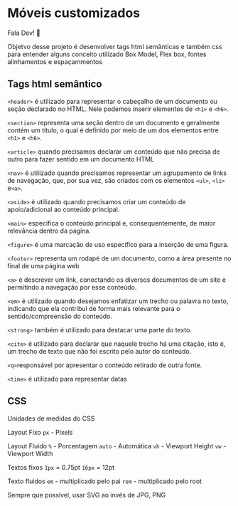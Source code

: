 # Móveis customizados

Fala Dev! 💜

Objetvo desse projeto é desenvolver  tags html semânticas e também css para entender alguns conceito utilizado Box Model, Flex box, fontes alinhamentos e  espaçammentos


## Tags html semântico

`<header>` é utilizado para representar o cabeçalho de um documento ou seção declarado no HTML. Nele podemos inserir elementos de  `<h1>` e `<h6>`.

`<section>` representa uma seção dentro de um documento e geralmente contém um título, o qual é definido por meio de um dos elementos entre `<h1>` e `<h6>`.

`<article>` quando precisamos declarar um conteúdo que não precisa de outro para fazer sentido em um documento HTML

`<nav>` é utilizado quando precisamos representar um agrupamento de links de navegação, que, por sua vez, são criados com os elementos `<ul>`, `<li>` e`<a>`.

`<aside>` é utilizado quando precisamos criar um conteúdo de apoio/adicional ao conteúdo principal.

`<main>` especifica o conteúdo principal e, consequentemente, de maior relevância dentro da página. 

`<figure>` é uma marcação de uso específico para a inserção de uma figura.

 `<footer>` representa um rodapé de um documento, como a área presente no final de uma página web

`<a>` é descrever um link, conectando os diversos documentos de um site e permitindo a navegação por esse conteúdo.

`<em>` é utilizado quando desejamos enfatizar um trecho ou palavra no texto, indicando que ela contribui de forma mais relevante para o sentido/compreensão do conteúdo.

 `<strong>` também é utilizado para destacar uma parte do texto.

`<cite>` é utilizado para declarar que naquele trecho há uma citação, isto é, um trecho de texto que não foi escrito pelo autor do conteúdo.

`<q>`responsável por apresentar o conteúdo retirado de outra fonte.

`<time>` é utilizado para representar datas

## CSS 

Unidades de medidas do CSS

Layout Fixo
`px` - Pixels

Layout Fluido
`%` - Porcentagem
`auto` - Automática
`vh` - Viewport Height
`vw` - Viewport Width

Textos fixos
`1px` = 0.75pt
`16px` = 12pt

Texto fluidos
`em` - multiplicado pelo pai 
`rem` - multiplicado pelo root

Sempre que possível, usar SVG ao invés de JPG, PNG
